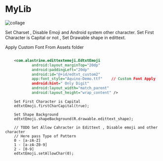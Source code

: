 # MyLib
![collage](https://user-images.githubusercontent.com/44433243/47475209-2e382600-d838-11e8-870e-fe491e68ef57.jpg)

Set Charset , Disable Emoji and Android system other character. Set First Character is Capital or not , Set Drawable shape in edittext.

Apply Custom Font From Assets folder
```xml

    <com.alastrine.edittextemoji.EdtxtEmoji
            android:layout_marginTop="20dp"
            android:paddingLeft="20dp"
            android:id="@+id/edtxt_custom2"
            app:font_style="Aquino-Demo.ttf"    // Custom Font Apply
            android:hint=" Only Digit"
            android:layout_width="match_parent"
            android:layout_height="wrap_content" />

```

            
            
        Set First Character is Capital
        edtxtEmoji.firstCharCapital(true);

        Set Shape Background
        edtxtEmoji.shapeBackground(R.drawable.edittext_shape);

        // TODO Set Allow Cahracter in Edittext , Disable emoji and other character 
        // Here pass Type of Pattern 
        0 - [a-zA-Z]
        1 - [a-zA-Z0-9]
        2 - [0-9]
        edtxtEmoji.setAllowChar(0);  
                                  
